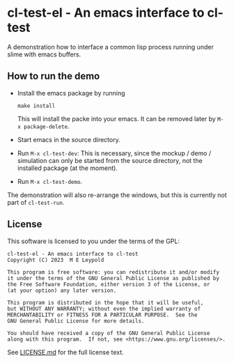 cl-test-el - An emacs interface to cl-test
=======================================

A demonstration how to interface a common lisp process running under
slime with emacs buffers.

How to run the demo
-------------------

- Install the emacs package by running

      make install
	
  This will install the packe into your emacs. It can be removed later
  by ```M-x package-delete```.

- Start emacs in the source directory.

- Run ```M-x cl-test-dev```: This is necessary, since the mockup /
  demo / simulation can only be started from the source directory, not
  the installed package (at the moment).

- Run ```M-x cl-test-demo```.


The demonstration will also re-arrange the windows, but this is
currently not part of ```cl-test-run```.


License
-------

This software is licensed to you under the terms of the GPL:

    cl-test-el - An emacs interface to cl-test
    Copyright (C) 2023  M E Leypold
    
    This program is free software: you can redistribute it and/or modify
    it under the terms of the GNU General Public License as published by
    the Free Software Foundation, either version 3 of the License, or
    (at your option) any later version.
    
    This program is distributed in the hope that it will be useful,
    but WITHOUT ANY WARRANTY; without even the implied warranty of
    MERCHANTABILITY or FITNESS FOR A PARTICULAR PURPOSE.  See the
    GNU General Public License for more details.
    
    You should have received a copy of the GNU General Public License
    along with this program.  If not, see <https://www.gnu.org/licenses/>.

See [LICENSE.md](./LICENSE.md) for the full license text.





